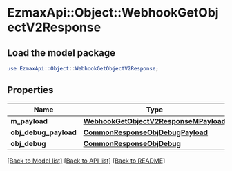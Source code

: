 # EzmaxApi::Object::WebhookGetObjectV2Response

## Load the model package
```perl
use EzmaxApi::Object::WebhookGetObjectV2Response;
```

## Properties
Name | Type | Description | Notes
------------ | ------------- | ------------- | -------------
**m_payload** | [**WebhookGetObjectV2ResponseMPayload**](WebhookGetObjectV2ResponseMPayload.md) |  | 
**obj_debug_payload** | [**CommonResponseObjDebugPayload**](CommonResponseObjDebugPayload.md) |  | [optional] 
**obj_debug** | [**CommonResponseObjDebug**](CommonResponseObjDebug.md) |  | [optional] 

[[Back to Model list]](../README.md#documentation-for-models) [[Back to API list]](../README.md#documentation-for-api-endpoints) [[Back to README]](../README.md)


